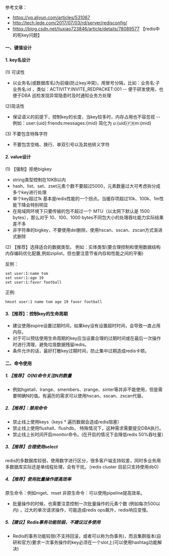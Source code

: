 参考文章： 
- https://yq.aliyun.com/articles/531067
- http://tech.lede.com/2017/07/03/rd/server/redisconfig/ 
- https://blog.csdn.net/liuxiao723846/article/details/78089577  【redis中的死key问题】




#### 一、键值设计
#### 1. key名设计
(1) 可读性
- 以业务名(或数据库名)为前缀(防止key冲突)，用冒号分隔，比如：业务名:子业务名:id ，类似：ACTIVITY:INVITE_REDPACKET:001
-- 便于研发使用，也便于DBA 巡检发现异常隐患时及时通知业务方处理

(2)简洁性
- 保证语义的前提下，控制key的长度，当key较多时，内存占用也不容忽视
-- 例如：user:{uid}:friends:messages:{mid}  简化为  u:{uid}:fr:m:{mid}

(3) 不要包含特殊字符
- 不要包含空格、换行、单双引号以及其他转义字符


#### 2. value设计
(1) 【强制】拒绝bigkey
-  string类型控制在10KB以内
-  hash、list、set、zset元素个数不要超过5000，元素数量过大可考虑拆分成多个key进行处理
-  单个key超过1k 基本是redis性能的一个拐点。当缓存项超过10k、100k、1m性能下降会特别明显
- 在局域网环境下只要传输的包不超过一个 MTU（以太网下默认是 1500 bytes），那么对于 10、100、1000 bytes不同包大小的处理吞吐能力实际结果差不多
-  非字符串的bigkey，不要使用del删除，使用hscan、sscan、zscan方式渐进式删除

(2) 【推荐】选择适合的数据类型。
例如：实体类型(要合理控制和使用数据结构内存编码优化配置,例如ziplist，但也要注意节省内存和性能之间的平衡)

反例：
```
set user:1:name tom
set user:1:age 19
set user:1:favor football
```
正例:
```
hmset user:1 name tom age 19 favor football
```
#### 3.【推荐】：控制key的生命周期
- 建议使用expire设置过期时间，如果key没有设置超时时间，会导致一直占用内存。
- 对于可以预估使用生命周期的key应当设置合理的过期时间或在最后一次操作时进行清理，避免垃圾数据残留redis。
- 条件允许的话，最好打散key过期时间，防止集中过期造成redis卡顿。


#### 二、命令使用
##### 1.【推荐】 O(N)命令关注N的数量
- 例如hgetall、lrange、smembers、zrange、sinter等并非不能使用，但是需要明确N的值。有遍历的需求可以使用hscan、sscan、zscan代替。

##### 2.【推荐】：禁用命令
-  禁止线上使用keys（keys * 遍历数据会造成redis阻塞）
-  禁止线上使用flushall、flushdb， 特殊情况下，这种需求需要提交DBA执行。
-  禁止线上长时间开启monitor命令。(在开启的情况下会降低redis 50%吞吐量）

##### 3.【推荐】合理使用select
redis的多数据库较弱，使用数字进行区分，很多客户端支持较差，同时多业务用多数据库实际还是单线程处理，会有干扰。（redis cluster 目前只支持使用db0）

##### 4.【推荐】使用批量操作提高效率
原生命令：例如mget、mset
非原生命令：可以使用pipeline提高效率。
- 批量操作的时候，也需要注意控制一次批量操作的元素个数 (例如每次500以内) ，过大的单次请求操作，可能造成redis ops飙升，redis响应变慢。

##### 5.【建议】Redis事务功能较弱，不建议过多使用 
- Redis的事务功能较弱(不支持回滚，或者可以称为伪事务)，而且集群版本(自研和官方)要求一次事务操作的key必须在一个slot上(可以使用hashtag功能解决)
